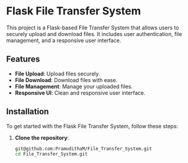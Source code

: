 # Flask File Transfer System

This project is a Flask-based File Transfer System that allows users to securely upload and download files. It includes user authentication, file management, and a responsive user interface.

## Features

- **File Upload**: Upload files securely.
- **File Download**: Download files with ease.
- **File Management**: Manage your uploaded files.
- **Responsive UI**: Clean and responsive user interface.

## Installation

To get started with the Flask File Transfer System, follow these steps:

1. **Clone the repository**:
   ```bash
   git@github.com:PramudithaM/File_Transfer_System.git
   cd File_Transfer_System.git

